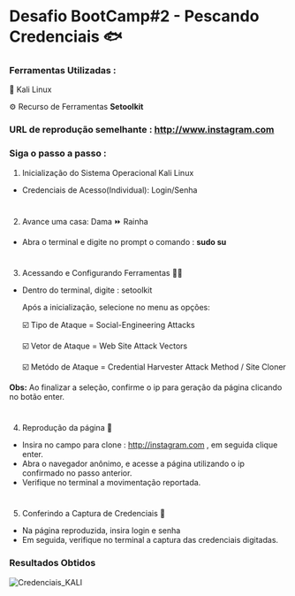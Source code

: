 # Desafio BootCamp#2 - Pescando Credenciais 🐟

### Ferramentas Utilizadas :

🐉 Kali Linux

⚙️ Recurso de Ferramentas **Setoolkit**

### URL de reprodução semelhante : http://www.instagram.com


### Siga o passo a passo : 

1. Inicialização do Sistema Operacional Kali Linux
- Credenciais de Acesso(Individual): Login/Senha

#
2. Avance uma casa: Dama ⏩ Rainha
- Abra o terminal e digite no prompt o comando : **sudo su**

#
3. Acessando e Configurando Ferramentas 👩‍💻
- Dentro do terminal, digite : setoolkit


  Após a inicialização, selecione no menu as opções: 
  
  ☑️ Tipo de Ataque =  Social-Engineering Attacks 
  
  ☑️ Vetor de Ataque = Web Site Attack Vectors
  
  ☑️ Metódo de Ataque = Credential Harvester Attack Method / Site Cloner

**Obs:** Ao finalizar a seleção, confirme o ip para geração da página clicando no botão enter.

#
4. Reprodução da página 📝
- Insira no campo para clone : http://instagram.com , em seguida clique enter.
- Abra o navegador anônimo, e acesse a página utilizando o ip confirmado no passo anterior.
- Verifique no terminal a movimentação reportada.

#
5. Conferindo a Captura de Credenciais 🎯
- Na página reproduzida, insira login e senha 
- Em seguida, verifique no terminal a captura das credenciais digitadas.

### Resultados Obtidos

![Credenciais_KALI](https://github.com/user-attachments/assets/a4245972-a434-4b4d-8827-92a79e119c1b)


